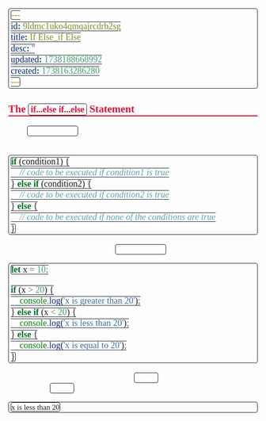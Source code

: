 ```yaml
---
id: 9ldmc1uko4qmqajrcdrb2sg
title: If Else_if Else
desc: ''
updated: 1738188668992
created: 1738163286280
---
```


<!-- #region styles -->
<style>
    * { font-size: 18px; }
    h1 {
        color: red;
        font-weight: bold;
        border-bottom: 2px solid red; 
        font-family: 'Algerian';
        text-align: center;
        font-size: 2em;
    }
    h2 { 
        color: crimson; 
        font-weight: bold;
        font-family: 'Algerian'; 
        border-bottom: 2px solid crimson;
        font-size: 1.5em;
    }
    h3 { 
        color: rgb(255, 0, 127);
        font-weight: bold;
        text-decoration: underline;
        font-size: 1.2em;
        font-size: 1.2em;
    }
    h4 { 
        color: rgb(0, 255, 255);
        font-weight: bold;
        text-decoration: underline;
        font-size: 1em; 
    }
    h5 { 
        color: darkblue;
        font-weight: bold;
        font-style: italic;
        font-size: 0.9em;
    }
    code {
        font-family: 'Cascadia Code';
        border: 1px solid #282A36; 
        border-radius: 4px; 
        padding: 1px 4px; 
    }
    pre {
        font-family: 'Cascadia Code';
        border: 1px solid #282A36; 
        border-radius: 4px; 
        padding: 1px 4px; 
    }
    p { 
        font-style: 'Cascadia Code';
        color: white;
    }
    li { 
        margin-bottom: 10px;
        font-style: italic;
        font-weight: bold;
        color: orange;
    }
    ul { 
        margin-bottom: 10px;
        font-style: italic;
        font-weight: bold;
        color: orange;
    }
    b {
        font-weight: bold;
        color: rgb(255, 0, 0); 
    }
    u {
        text-decoration: underline;
        font-weight: bold;
        font-style: italic; 
    }
    a {
        color: #98c379;
        text-decoration: none;
    }
        a:hover {
        text-decoration: underline;
    }
    i {
        font-style: italic;
        color: yellow;
    }
    blockquote {
    background: rgba(255, 0, 127, 0.1); /* Light pink background */
    border-left: 5px solid rgb(255, 0, 127); /* Bold pink left border */
    padding: 10px 15px;
    margin: 10px 0;
    font-style: italic;
    font-weight: bold;
    color: white;
    }
</style>
<!-- #endregion -->

## The `if...else if...else` Statement

The `if...else if...else` statement executes different blocks of code for different conditions.

```javascript
if (condition1) {
    // code to be executed if condition1 is true
} else if (condition2) {
    // code to be executed if condition2 is true
} else {
    // code to be executed if none of the conditions are true
}
```

Here is an example of an `if...else if...else` statement:

```javascript
let x = 10;

if (x > 20) {
    console.log('x is greater than 20');
} else if (x < 20) {
    console.log('x is less than 20');
} else {
    console.log('x is equal to 20');
}
```

In this example, the condition `x > 20` is false, and the condition `x < 20` is true, so the output will be:

```
x is less than 20
```
